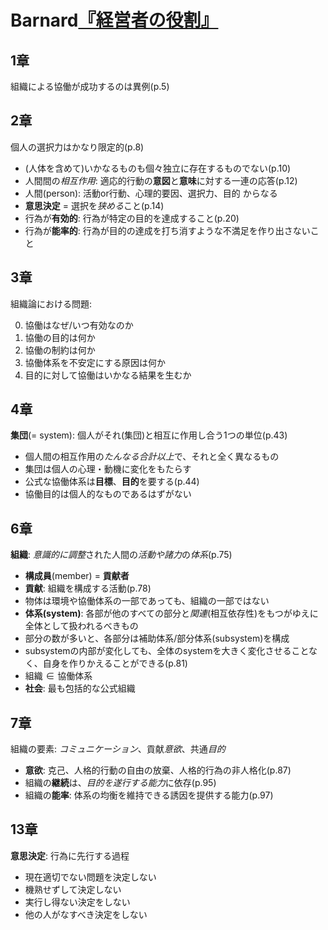 # Barnard[『経営者の役割』](urn:isbn:4478320020)

## 1章

組織による協働が成功するのは異例(p.5)

## 2章

個人の選択力はかなり限定的(p.8)

- (人体を含めて)いかなるものも個々独立に存在するものでない(p.10)
- 人間間の*相互作用*: 適応的行動の**意図**と**意味**に対する一連の応答(p.12)
- 人間(person): 活動or行動、心理的要因、選択力、目的 からなる
- **意思決定** = 選択を*狭める*こと(p.14)
- 行為が**有効的**: 行為が特定の目的を達成すること(p.20)
- 行為が**能率的**: 行為が目的の達成を打ち消すような不満足を作り出さないこと

## 3章

組織論における問題:

0. 協働はなぜ/いつ有効なのか
0. 協働の目的は何か
0. 協働の制約は何か
0. 協働体系を不安定にする原因は何か
0. 目的に対して協働はいかなる結果を生むか

## 4章

**集団**(= system): 個人がそれ(集団)と相互に作用し合う1つの単位(p.43)

- 個人間の相互作用の*たんなる合計以上*で、それと全く異なるもの
- 集団は個人の心理・動機に変化をもたらす
- 公式な協働体系は**目標**、**目的**を要する(p.44)
- 協働目的は個人的なものであるはずがない

## 6章

**組織**: *意識的に調整*された人間の*活動や諸力*の*体系*(p.75)

- **構成員**(member) = **貢献者**
- **貢献**: 組織を構成する活動(p.78)
- 物体は環境や協働体系の一部であっても、組織の一部ではない
- **体系(system)**: 各部が他のすべての部分と*関連*(相互依存性)をもつがゆえに全体として扱われるべきもの
- 部分の数が多いと、各部分は補助体系/部分体系(subsystem)を構成
- subsystemの内部が変化しても、全体のsystemを大きく変化させることなく、自身を作りかえることができる(p.81)
- $\text{組織} \in \text{協働体系}$
- **社会**: 最も包括的な公式組織

## 7章

組織の要素: *コミュニケーション*、貢献*意欲*、共通*目的*

- **意欲**: 克己、人格的行動の自由の放棄、人格的行為の非人格化(p.87)
- 組織の**継続**は、*目的を遂行する能力*に依存(p.95)
- 組織の**能率**: 体系の均衡を維持できる誘因を提供する能力(p.97)

## 13章

**意思決定**: 行為に先行する過程

- 現在適切でない問題を決定しない
- 機熟せずして決定しない
- 実行し得ない決定をしない
- 他の人がなすべき決定をしない

